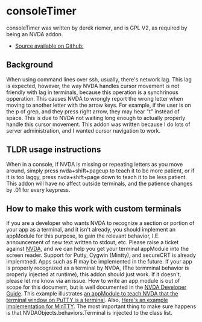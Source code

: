 # consoleTimer #

consoleTimer was written by derek riemer, and is GPL V2, as required by being an NVDA addon.

* [Source available on Github:](https://github.com/derekriemer/consoleTimer)

## Background

When using command lines over ssh, usually, there's network lag. This lag is expected, however, the way NVDA handles cursor movement is not friendly with lag in terminals, because this operation is a synchrinous opperation. This causes NVDA to wrongly report the wrong letter when moving to another letter with the arrow keys. For example, if the user is on the p of grep, and they press right arrow, they may hear "t" instead of space. This is due to NVDA not waiting long enough to actually properly handle this cursor movement.
This addon was written because I do lots of server administration, and I wanted cursor navigation to work.

## TLDR usage instructions

When in a console, if NVDA is missing or repeating letters as you move around, simply press nvda+shift+pageup to teach it to be more patient, or if it is too laggy, press nvda+shift+page down to teach it to be less patient. This addon will have no affect outside terminals, and the patience changes by .01 for every keypress.

## How to make this work with custom terminals
If you are a developer who wants NVDA to recognize a section or portion of your app as a terminal, and it isn't already, you should implement an appModule for this purpose, to gain the relevant behavior, I.E. announcement of new text written to stdout, etc. Please raise a ticket against [NVDA](https://github.com/nvaccess/nvda/issues/new), and we can help you get your terminal appModule into the screen reader. Support for Putty, Cygwin (Mintty), and secureCRT is already implemtned. Apps such as R may be implemented in the future.
If your app is properly recognized as a terminal by NVDA, (The termminal behavior is properly injected at runtime), this addon should just work. If it doesn't, please let me know via an issue. How to write an app module is out of scope for this document, but is well documented in the [NVDA Developer Guide](https://www.nvaccess.org/files/nvda/documentation/developerGuide.html). This example illustrates [an appModule to teach NVDA that the terminal window on PuTTY is a terminal](https://github.com/nvaccess/nvda/blob/master/source/appModules/putty.py). Also, [Here's an example implementation for MinTTY](https://github.com/nvaccess/nvda/blob/master/source/appModules/mintty.py). The most important thing to make sure happens is that NVDAObjects.behaviors.Terminal is injected to the class list.